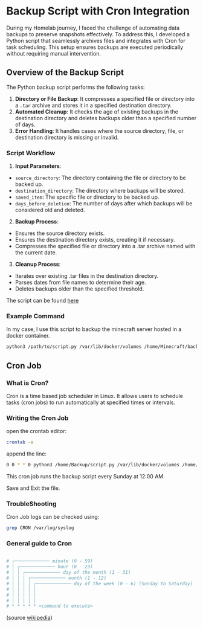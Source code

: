 # Backup Script with Cron Integration

During my Homelab journey, I faced the challenge of automating data backups to preserve snapshots effectively. To address this, I developed a Python script that seamlessly archives files and integrates with Cron for task scheduling. This setup ensures backups are executed periodically without requiring manual intervention.

## Overview of the Backup Script

The Python backup script performs the following tasks:

1. **Directory or File Backup**: It compresses a specified file or directory into a `.tar` archive and stores it in a specified destination directory.
2. **Automated Cleanup**: It checks the age of existing backups in the destination directory and deletes backups older than a specified number of days.
3. **Error Handling**: It handles cases where the source directory, file, or destination directory is missing or invalid.

### Script Workflow

1. **Input Parameters**:

- `source_directory`: The directory containing the file or directory to be backed up.
- `destination_directory`: The directory where backups will be stored.
- `saved_item`: The specific file or directory to be backed up.
- `days_before_deletion`: The number of days after which backups will be considered old and deleted.

2. **Backup Process**:

- Ensures the source directory exists.
- Ensures the destination directory exists, creating it if necessary.
- Compresses the specified file or directory into a .tar archive named with the current date.

3. **Cleanup Process**:

- Iterates over existing .tar files in the destination directory.
- Parses dates from file names to determine their age.
- Deletes backups older than the specified threshold.

The script can be found [here](https://github.com/NikEgert/Item_Backup)

### Example Command

In my case, I use this script to backup the minecraft server hosted in a docker container.

```bash
python3 /path/to/script.py /var/lib/docker/volumes /home/Minecraft/backup minecraftdata 4
```

## Cron Job

### What is Cron?

Cron is a time based job scheduler in Linux. It allows users to schedule tasks (cron jobs) to run automatically at specified times or intervals.

### Writing the Cron Job

open the crontab editor:

```bash
crontab -e
```

append the line:

```bash
0 0 * * 0 python3 /home/Backup/script.py /var/lib/docker/volumes /home/Minecraft/backup minecraftdata 4
```

This cron job runs the backup script every Sunday at 12:00 AM.

Save and Exit the file.

### TroubleShooting

Cron Job logs can be checked using:

```bash
grep CRON /var/log/syslog
```

### General guide to Cron

```conf

# ┌───────────── minute (0 - 59)
# │ ┌───────────── hour (0 - 23)
# │ │ ┌───────────── day of the month (1 - 31)
# │ │ │ ┌───────────── month (1 - 12)
# │ │ │ │ ┌───────────── day of the week (0 - 6) (Sunday to Saturday)
# │ │ │ │ │
# │ │ │ │ │
# │ │ │ │ │
# * * * * * <command to execute>

```

(source [wikipedia](https://en.wikipedia.org/wiki/Cron))
